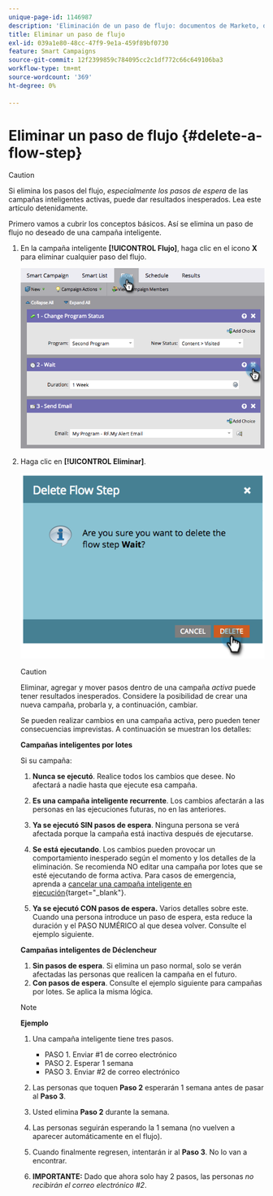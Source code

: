 ```yaml
---
unique-page-id: 1146987
description: 'Eliminación de un paso de flujo: documentos de Marketo, documentación del producto'
title: Eliminar un paso de flujo
exl-id: 039a1e80-48cc-47f9-9e1a-459f89bf0730
feature: Smart Campaigns
source-git-commit: 12f2399859c784095cc2c1df772c66c649106ba3
workflow-type: tm+mt
source-wordcount: '369'
ht-degree: 0%

---
```


# Eliminar un paso de flujo {#delete-a-flow-step}

>[!CAUTION]
>
>Si elimina los pasos del flujo, _especialmente los pasos de espera_ de las campañas inteligentes activas, puede dar resultados inesperados. Lea este artículo detenidamente.

Primero vamos a cubrir los conceptos básicos. Así se elimina un paso de flujo no deseado de una campaña inteligente.

1. En la campaña inteligente **[!UICONTROL Flujo]**, haga clic en el icono **X** para eliminar cualquier paso del flujo.

   ![](assets/delete-a-flow-step-1.png)

1. Haga clic en **[!UICONTROL Eliminar]**.

   ![](assets/delete-a-flow-step-2.png)

   >[!CAUTION]
   >
   >Eliminar, agregar y mover pasos dentro de una campaña _activa_ puede tener resultados inesperados. Considere la posibilidad de crear una nueva campaña, probarla y, a continuación, cambiar.

   Se pueden realizar cambios en una campaña activa, pero pueden tener consecuencias imprevistas. A continuación se muestran los detalles:

   **Campañas inteligentes por lotes**

   Si su campaña:

   1. **Nunca se ejecutó**. Realice todos los cambios que desee. No afectará a nadie hasta que ejecute esa campaña.
   1. **Es una campaña inteligente recurrente**. Los cambios afectarán a las personas en las ejecuciones futuras, no en las anteriores.
   1. **Ya se ejecutó SIN pasos de espera**. Ninguna persona se verá afectada porque la campaña está inactiva después de ejecutarse.
   1. **Se está ejecutando**. Los cambios pueden provocar un comportamiento inesperado según el momento y los detalles de la eliminación. Se recomienda NO editar una campaña por lotes que se esté ejecutando de forma activa. Para casos de emergencia, aprenda a [cancelar una campaña inteligente en ejecución](/help/marketo/product-docs/core-marketo-concepts/smart-campaigns/using-smart-campaigns/abort-a-smart-campaign.md){target="_blank"}.

   1. **Ya se ejecutó CON pasos de espera.** Varios detalles sobre este.\
      Cuando una persona introduce un paso de espera, esta reduce la duración y el PASO NUMÉRICO al que desea volver. Consulte el ejemplo siguiente.

   **Campañas inteligentes de Déclencheur**

   1. **Sin pasos de espera**. Si elimina un paso normal, solo se verán afectadas las personas que realicen la campaña en el futuro.
   1. **Con pasos de espera**. Consulte el ejemplo siguiente para campañas por lotes. Se aplica la misma lógica.

   >[!NOTE]
   >
   >**Ejemplo**
   >
   >1. Una campaña inteligente tiene tres pasos.
   >    * PASO 1. Enviar #1 de correo electrónico
   >    * PASO 2. Esperar 1 semana
   >    * PASO 3. Enviar #2 de correo electrónico
   >
   >1. Las personas que toquen **Paso 2** esperarán 1 semana antes de pasar al **Paso 3**.
   >1. Usted elimina **Paso 2** durante la semana.
   >1. Las personas seguirán esperando la 1 semana (no vuelven a aparecer automáticamente en el flujo).
   >1. Cuando finalmente regresen, intentarán ir al **Paso 3**. No lo van a encontrar.
   >1. **IMPORTANTE:** Dado que ahora solo hay 2 pasos, las personas _no recibirán el correo electrónico #2_.

